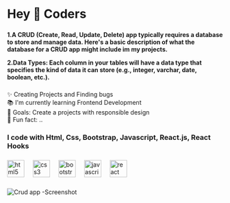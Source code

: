 <h1 align="left">Hey 👋 Coders</h1>

###



###

<h4 align="left">
  1.A CRUD (Create, Read, Update, Delete) app typically requires a database to store and manage data. Here's a basic description of what the database for a CRUD app might include im my projects.
  
  2.Data Types: Each column in your tables will have a data type that specifies the kind of data it can store (e.g., integer, varchar, date, boolean, etc.).
</h4>

###

<p align="left">✨ Creating Projects and Finding bugs <br>📚 I'm currently learning Frontend Development <br>🎯 Goals: Create a projects with responsible design <br>🎲 Fun fact: ..</p>

###

<h3 align="left">I code with Html, Css, Bootstrap, Javascript, React.js, React Hooks</h3>

###

<div align="left">
  <img src="https://cdn.jsdelivr.net/gh/devicons/devicon/icons/html5/html5-original.svg" height="40" alt="html5 logo"  />
  <img width="12" />
  <img src="https://cdn.jsdelivr.net/gh/devicons/devicon/icons/css3/css3-original.svg" height="40" alt="css3 logo"  />
  <img width="12" />
  <img src="https://cdn.jsdelivr.net/gh/devicons/devicon/icons/bootstrap/bootstrap-original.svg" height="40" alt="bootstrap logo"  />
  <img width="12" />
  <img src="https://cdn.jsdelivr.net/gh/devicons/devicon/icons/javascript/javascript-original.svg" height="40" alt="javascript logo"  />
  <img width="12" />
  <img src="https://cdn.jsdelivr.net/gh/devicons/devicon/icons/react/react-original.svg" height="40" alt="react logo"  />
</div>

###

![Crud app -Screenshot](https://github.com/mano209/Crud-App/assets/141111707/a59f24ee-fa9f-4602-9706-fa38400a9d3f)
